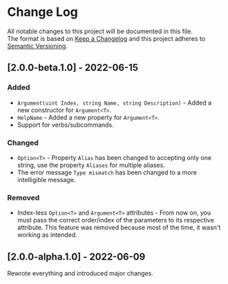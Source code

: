 # Change Log
All notable changes to this project will be documented in this file.
</br>
The format is based on [Keep a Changelog](http://keepachangelog.com/)
and this project adheres to [Semantic Versioning](http://semver.org/).

## [2.0.0-beta.1.0] - 2022-06-15
### Added
* `Argument(uint Index, string Name, string Description)` - Added a new constructor for `Argument<T>`.
* `HelpName` - Added a new property for `Argument<T>`.
* Support for verbs/subcommands.

### Changed
* `Option<T>` - Property `Alias` has been changed to accepting only one string, use the property `Aliases` for multiple aliases.
* The error message `Type mismatch`  has been changed to  a more intelligible message.

### Removed
* Index-less `Option<T>` and `Argument<T>` attributes  - From now on, you must pass the correct order/index of the parameters to its respective attribute. This feature was removed because most of the time, it wasn't working as intended.

## [2.0.0-alpha.1.0] - 2022-06-09
Rewrote everything and introduced major changes.
